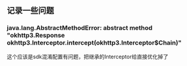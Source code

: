 
## 记录一些问题

### java.lang.AbstractMethodError: abstract method "okhttp3.Response okhttp3.Interceptor.intercept(okhttp3.Interceptor$Chain)"
这个应该是sdk混淆配置有问题，把继承的Interceptor给直接优化掉了